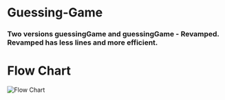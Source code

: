 # Guessing-Game
### Two versions guessingGame and guessingGame - Revamped. Revamped has less lines and more efficient.

# Flow Chart
![Flow Chart](https://i.imgur.com/XlzGgyM.png)
